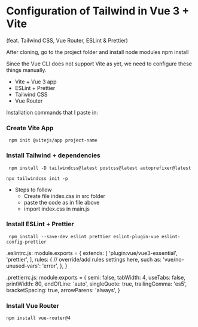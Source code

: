 # Configuration of Tailwind in Vue 3 + Vite

(feat. Tailwind CSS, Vue Router, ESLint & Prettier)

After cloning, go to the project folder and install node modules npm install

Since the Vue CLI does not support Vite as yet, we need to configure these things manually.

- Vite + Vue 3 app
- ESLint + Prettier
- Tailwind CSS
- Vue Router

Installation commands that I paste in:

### Create Vite App

```
 npm init @vitejs/app project-name
```

### Install Tailwind + dependencies

```
 npm install -D tailwindcss@latest postcss@latest autoprefixer@latest

```
```
npx tailwindcss init -p
```

- Steps to follow
  - Create file index.css in src folder
  - paste the code as in file above
  - import index.css in main.js

### Install ESLint + Prettier

```
 npm install --save-dev eslint prettier eslint-plugin-vue eslint-config-prettier
```
.eslintrc.js:
module.exports = {
extends: [
'plugin:vue/vue3-essential',
'prettier',
],
rules: {
// override/add rules settings here, such as:
'vue/no-unused-vars': 'error',
},
}

.prettierrc.js:
module.exports = {
semi: false,
tabWidth: 4,
useTabs: false,
printWidth: 80,
endOfLine: 'auto',
singleQuote: true,
trailingComma: 'es5',
bracketSpacing: true,
arrowParens: 'always',
}


### Install Vue Router

```
npm install vue-router@4
```
